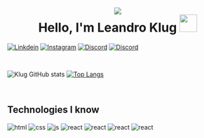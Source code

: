 <h1 align="center">
	<div width="30px">		
  		<img src="https://media1.giphy.com/media/eNAsjO55tPbgaor7ma/giphy.gif?cid=ecf05e47fzeir7nhasbae41hvk6w4esbb9vjyykq6muahr2p&rid=giphy.gif&ct=s">
	</div>
  <span>Hello, I'm Leandro Klug</span>
  <img src="https://media2.giphy.com/media/UtEd87cLAH789bR5sk/giphy.gif?cid=ecf05e47vv15ohd3omqdn4p4q0x07ixw7new7m0x946c6kfr&rid=giphy.gif&ct=s" width="40px">
</h1>

[![Linkdein](https://img.shields.io/badge/LinkedIn-0077B5?style=for-the-badge&logo=linkedin&logoColor=white)](https://www.linkedin.com/in/leandro-klug/) 
[![Instagram](https://img.shields.io/badge/Instagram-E4405F?style=for-the-badge&logo=instagram&logoColor=white)](https://www.instagram.com/leanklug/)
[![Discord](https://img.shields.io/badge/Discord-7289DA?style=for-the-badge&logo=discord&logoColor=white)](leandro.klug#4187)
[![Discord](https://img.shields.io/badge/WhatsApp-25D366?style=for-the-badge&logo=whatsapp&logoColor=white)](https://api.whatsapp.com/send?phone=5547992160321)
	
<br/>

![Klug GitHub stats](https://github-readme-stats.vercel.app/api?username=leandroklug&show_icons=true&theme=onedark)
[![Top Langs](https://github-readme-stats.vercel.app/api/top-langs/?username=leandroklug&layout=compact)](https://github.com/leandroklug/github-readme-stats)

<br/>

## Technologies I know
<div style="display: inline_block">
<img align="center" alt="html" src="https://img.shields.io/badge/HTML-239120?style=for-the-badge&logo=html5&logoColor=white">
<img align="center" alt="css" src="https://img.shields.io/badge/CSS-239120?&style=for-the-badge&logo=css3&logoColor=white">
<img align="center" alt="js" src="https://img.shields.io/badge/JavaScript-F7DF1E?style=for-the-badge&logo=javascript&logoColor=black">
<img align="center" alt="react" src="https://img.shields.io/badge/React-20232A?style=for-the-badge&logo=react&logoColor=61DAFB">
<img align="center" alt="react" src="https://img.shields.io/badge/Python-14354C?style=for-the-badge&logo=python&logoColor=white">
<img align="center" alt="react" src="https://img.shields.io/badge/Django-092E20?style=for-the-badge&logo=django&logoColor=white">
<img align="center" alt="react" src="https://img.shields.io/badge/Material--UI-0081CB?style=for-the-badge&logo=material-ui&logoColor=white">
</div>

